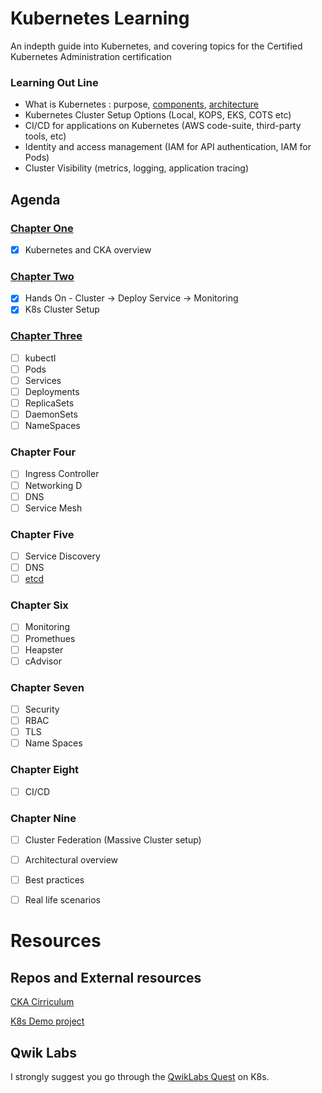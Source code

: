 # Kubernetes Learning
An indepth guide into Kubernetes, and covering topics for the Certified Kubernetes Administration certification

### Learning Out Line
 - What is Kubernetes : purpose, [components](chapter/one/README.md), [architecture](chapter/one/CLUSTER-INFO.md)
 - Kubernetes Cluster Setup Options (Local, KOPS, EKS, COTS etc)
 - CI/CD for applications on Kubernetes (AWS code-suite, third-party tools, etc)
 - Identity and access management (IAM for API authentication, IAM for Pods)
 - Cluster Visibility (metrics, logging, application tracing)
 
## Agenda

### [Chapter One](chapter/one/README.md)
- [x] Kubernetes and CKA overview

### [Chapter Two](chapter/two/README.md)

- [x] Hands On - Cluster -> Deploy Service -> Monitoring
- [x] K8s Cluster Setup

### [Chapter Three](chapter/three/README.md)
- [ ] kubectl
- [ ] Pods 
- [ ] Services 
- [ ] Deployments 
- [ ] ReplicaSets 
- [ ] DaemonSets 
- [ ] NameSpaces

### Chapter Four
- [ ] Ingress Controller 
- [ ] Networking D
- [ ] DNS
- [ ] Service Mesh

### Chapter Five
- [ ] Service Discovery
- [ ] DNS
- [ ] [etcd](chapter/five/ETCD-FOR-K8s.md)

### Chapter Six
- [ ] Monitoring 
- [ ] Promethues 
- [ ] Heapster 
- [ ] cAdvisor

### Chapter Seven
- [ ] Security 
- [ ] RBAC 
- [ ] TLS 
- [ ] Name Spaces

### Chapter Eight
- [ ] CI/CD

### Chapter Nine
- [ ] Cluster Federation (Massive Cluster setup)
- [ ] Architectural overview
- [ ] Best practices
- [ ] Real life scenarios


# Resources

## Repos and External resources
[CKA Cirriculum](https://github.com/cncf/curriculum/blob/master/certified_kubernetes_administrator_exam_v1.9.0.pdf)

[K8s Demo project](https://github.com/WesleyCharlesBlake/k8s-demo)

## Qwik Labs
I strongly suggest you go through the [QwikLabs Quest](https://qwiklabs.com/quests/29) on K8s.


